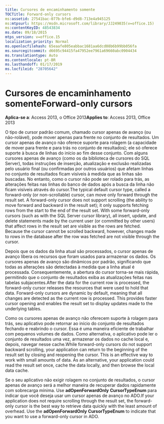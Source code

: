 ```yaml
---
title: Cursores de encaminhamento somente
TOCTitle: Forward-only cursors
ms:assetid: 27541bac-077b-bfe6-d9d8-713e4a945125
ms:mtpsurl: https://msdn.microsoft.com/library/JJ249035(v=office.15)
ms:contentKeyID: 48543834
ms.date: 09/18/2015
mtps_version: v=office.15
localization_priority: Normal
ms.openlocfilehash: 65eaafe805eabbac1681aa6dcd08b6b99bb056fa
ms.sourcegitcommit: d6695c94415fa47952ee7961a69660abc0904434
ms.translationtype: Auto
ms.contentlocale: pt-BR
ms.lasthandoff: 01/17/2019
ms.locfileid: "28705642"
---
```

# <a name="forward-only-cursors"></a><span data-ttu-id="c34bb-102">Cursores de encaminhamento somente</span><span class="sxs-lookup"><span data-stu-id="c34bb-102">Forward-only cursors</span></span>

<span data-ttu-id="c34bb-103">**Aplica-se a**: Access 2013, o Office 2013</span><span class="sxs-lookup"><span data-stu-id="c34bb-103">**Applies to**: Access 2013, Office 2013</span></span>

<span data-ttu-id="c34bb-p101">O tipo de cursor padrão comum, chamado cursor apenas de avanço (ou não-rolável), pode mover apenas para frente no conjunto de resultados. Um cursor apenas de avanço não oferece suporte para rolagem (a capacidade de mover para frente e para trás no conjunto de resultados); ele só oferece suporte à busca de linhas do início ao fim desse conjunto. Com alguns cursores apenas de avanço (como os da biblioteca de cursores do SQL Server), todas instruções de inserção, atualização e exclusão realizadas pelo usuário final (ou confirmadas por outros usuários) que afetam linhas no conjunto de resultados ficam visíveis à medida que as linhas são buscadas. No entanto, como o cursor não pode ser rolado para trás, as alterações feitas nas linhas do banco de dados após a busca da linha não ficam visíveis através do cursor.</span><span class="sxs-lookup"><span data-stu-id="c34bb-p101">The typical default cursor type, called a forward-only (or non-scrollable) cursor, can move only forward through the result set. A forward-only cursor does not support scrolling (the ability to move forward and backward in the result set); it only supports fetching rows from the start to the end of the result set. With some forward-only cursors (such as with the SQL Server cursor library), all insert, update, and delete statements made by the current user (or committed by other users) that affect rows in the result set are visible as the rows are fetched. Because the cursor cannot be scrolled backward, however, changes made to rows in the database after the row was fetched are not visible through the cursor.</span></span>

<span data-ttu-id="c34bb-p102">Depois que os dados da linha atual são processados, o cursor apenas de avanço libera os recursos que foram usados para armazenar os dados. Os cursores apenas de avanço são dinâmicos por padrão, significando que todas as alterações são detectadas à medida que a linha atual é processada. Consequentemente, a abertura do cursor torna-se mais rápida, permitindo que o conjunto de resultados exiba as atualizações feitas nas tabelas subjacentes.</span><span class="sxs-lookup"><span data-stu-id="c34bb-p102">After the data for the current row is processed, the forward-only cursor releases the resources that were used to hold that data. Forward-only cursors are dynamic by default, meaning that all changes are detected as the current row is processed. This provides faster cursor opening and enables the result set to display updates made to the underlying tables.</span></span>

<span data-ttu-id="c34bb-p103">Como os cursores apenas de avanço não oferecem suporte à rolagem para trás, seu aplicativo pode retornar ao início do conjunto de resultados fechando e reabrindo o cursor. Essa é uma maneira eficiente de trabalhar com pequenos volumes de dados. Como alternativa, o aplicativo pode ler o conjunto de resultados uma vez, armazenar os dados no cache local e, depois, navegar nesse cache.</span><span class="sxs-lookup"><span data-stu-id="c34bb-p103">While forward-only cursors do not support backward scrolling, your application can return to the beginning of the result set by closing and reopening the cursor. This is an effective way to work with small amounts of data. As an alternative, your application could read the result set once, cache the data locally, and then browse the local data cache.</span></span>

<span data-ttu-id="c34bb-p104">Se o seu aplicativo não exigir rolagem no conjunto de resultados, o cursor apenas de avanço será a melhor maneira de recuperar dados rapidamente com sobrecarga mínima. Use **adOpenForwardOnly** **CursorTypeEnum** para indicar que você deseja usar um cursor apenas de avanço no ADO.</span><span class="sxs-lookup"><span data-stu-id="c34bb-p104">If your application does not require scrolling through the result set, the forward-only cursor is the best way to retrieve data quickly with the least amount of overhead. Use the **adOpenForwardOnly** **CursorTypeEnum** to indicate that you want to use a forward-only cursor in ADO.</span></span>

